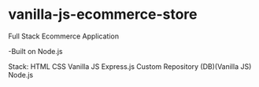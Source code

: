 # vanilla-js-ecommerce-store


Full Stack Ecommerce Application

-Built on Node.js   

Stack:
      HTML
      CSS
      Vanilla JS
      Express.js
      Custom Repository (DB)(Vanilla JS)
      Node.js
  
